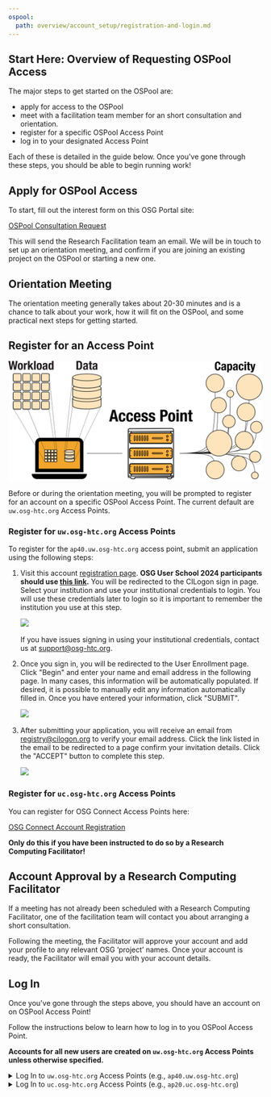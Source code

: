 ```yaml
---
ospool:
  path: overview/account_setup/registration-and-login.md
---
```


## Start Here: Overview of Requesting OSPool Access

The major steps to get started on the OSPool are: 

* apply for access to the OSPool
* meet with a facilitation team member for an short consultation and orientation. 
* register for a specific OSPool Access Point
* log in to your designated Access Point

Each of these is detailed in the guide below. 
Once you've gone through these steps, you should be able to begin running work! 

## Apply for OSPool Access

To start, fill out the interest form on this OSG Portal site: 

[OSPool Consultation Request](https://portal.osg-htc.org/application)

This will send the Research Facilitation team an email. We will be in 
touch to set up an orientation meeting, and confirm if you are joining 
an existing project on the OSPool or starting a new one. 

## Orientation Meeting

The orientation meeting generally takes about 20-30 minutes and is a chance to 
talk about your work, how it will 
fit on the OSPool, and some practical next steps for getting started. 

## Register for an Access Point

![](../../assets/Access-Point.svg)

Before or during the orientation meeting, you will be prompted to register 
for an account on a specific OSPool Access Point. The current default are
`uw.osg-htc.org` Access Points. 

### Register for `uw.osg-htc.org` Access Points

To register for the `ap40.uw.osg-htc.org` access point, submit an application using the following steps:

1. Visit this account [registration page](https://registry.cilogon.org/registry/co_petitions/start/coef:211). **OSG User School 2024 participants should use [this link](https://registry.cilogon.org/registry/co_petitions/start/coef:496).** You will be redirected to the CILogon sign in page. Select your institution and use your institutional credentials to login. You will use these credentials later to login so it is important to remember the institution you use at this step.
   
   
      <img src="../../../assets/ap7-images/cilogon.png" class= "img-fluid"/>
   
   
   If you have issues signing in using your institutional credentials, contact us at [support@osg-htc.org](mailto:support@osg-htc.org).


2. Once you sign in, you will be redirected to the User Enrollment page. Click "Begin" and enter your name and email address in the following page. In many cases, this information will be automatically populated. If desired, it is possible to manually edit any information automatically filled in. Once you have entered your information, click "SUBMIT".


      <img src="../../../assets/ap7-images/comanage-enrollment-form.png" class= "img-fluid"/>

3. After submitting your application, you will receive an email from [registry@cilogon.org](mailto:registry@cilogon.org) to verify your email address. Click the link listed in the email to be redirected to a page confirm your invitation details. Click the "ACCEPT" button to complete this step.


      <img src="../../../assets/ap7-images/comanage-email-verification-form.png" class= "img-fluid"/>
   
### Register for `uc.osg-htc.org` Access Points

You can register for OSG Connect Access Points here: 

[OSG Connect Account Registration](https://www.osgconnect.net/signup)

**Only do this if you have been instructed to do so by a Research Computing Facilitator!**

## Account Approval by a Research Computing Facilitator

If a meeting has not already been scheduled with a Research Computing Facilitator, one of the facilitation team will contact you about arranging a short consultation. 

Following the meeting, the Facilitator will approve your account and add your profile to 
any relevant OSG ‘project’ names. Once your account is ready, the Facilitator will email 
you with your account details. 

## Log In

Once you've gone through the steps above, you should have an account on 
on OSPool Access Point! 

Follow the instructions below to learn how to log in to you OSPool Access Point. 

**Accounts for all new users are created on `uw.osg-htc.org` Access Points unless otherwise specified.** 

<details>
<summary>Log In to <code>uw.osg-htc.org</code> Access Points (e.g., <code>ap40.uw.osg-htc.org</code>)</summary>
<br>
If your account is on the <code>uw.osg-htc.org</code> Access Points (e.g., accounts on <code>ap40.uw.osg-htc.org</code>), follow instructions in this guide for logging in:
<a href="https://portal.osg-htc.org/documentation/overview/account_setup/comanage-access/">Log In to <code>uw.osg-htc.org</code> Access Points</a>
</details>

<details>
<summary>Log In to <code>uc.osg-htc.org</code> Access Points (e.g., <code>ap20.uc.osg-htc.org</code>)</summary>
<br>
If your account is on the <code>uc.osg-htc.org</code> Access Points (e.g., accounts on <code>ap20.uc.osg-htc.org</code>, <code>ap21.uc.osg-htc.org</code>), follow instructions in this guide for logging in:
<a href="https://portal.osg-htc.org/documentation/overview/account_setup/connect-access/">Log In to <code>uc.osg-htc.org</code> Access Points</a>
</details>


